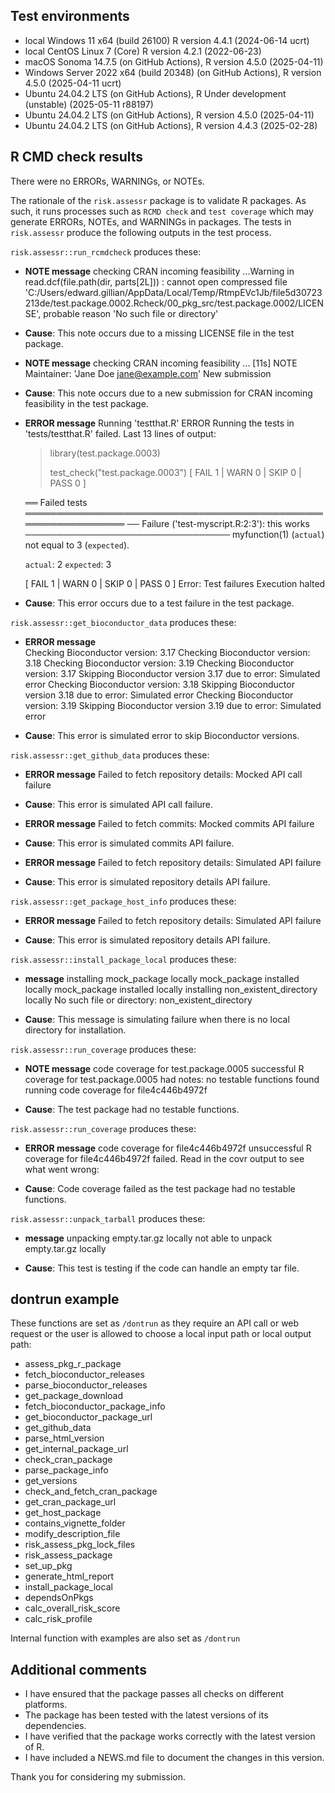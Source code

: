 ## Test environments

-   local Windows 11 x64 (build 26100) R version 4.4.1 (2024-06-14 ucrt)
-   local CentOS Linux 7 (Core) R version 4.2.1 (2022-06-23)
-   macOS Sonoma 14.7.5 (on GitHub Actions), R version 4.5.0 (2025-04-11)
-   Windows Server 2022 x64 (build 20348) (on GitHub Actions), R version 4.5.0 (2025-04-11 ucrt)
-   Ubuntu 24.04.2 LTS (on GitHub Actions), R Under development (unstable) (2025-05-11 r88197)
-   Ubuntu 24.04.2 LTS (on GitHub Actions), R version 4.5.0 (2025-04-11)
-   Ubuntu 24.04.2 LTS (on GitHub Actions), R version 4.4.3 (2025-02-28)

## R CMD check results

There were no ERRORs, WARNINGs, or NOTEs.

The rationale of the `risk.assessr` package is to validate R packages. As such, it runs processes
such as `RCMD check` and `test coverage` which may generate ERRORs, NOTEs, and WARNINGs in packages.
The tests in `risk.assessr` produce the following outputs in the test process.

`risk.assessr::run_rcmdcheck` produces these:

* **NOTE message** checking CRAN incoming feasibility ...Warning in read.dcf(file.path(dir, parts[2L])) :
  cannot open compressed file 'C:/Users/edward.gillian/AppData/Local/Temp/RtmpEVc1Jb/file5d30723213de/test.package.0002.Rcheck/00_pkg_src/test.package.0002/LICENSE', probable reason 'No such file or directory'

* **Cause**: This note occurs due to a missing LICENSE file in the test package.
  
* **NOTE message** checking CRAN incoming feasibility ... [11s] NOTE
Maintainer: 'Jane Doe <jane@example.com>'
New submission

* **Cause**: This note occurs due to a new submission for CRAN incoming feasibility in the test package.
  
* **ERROR message**  Running 'testthat.R'
 ERROR
Running the tests in 'tests/testthat.R' failed.
Last 13 lines of output:
  > library(test.package.0003)
  > 
  > test_check("test.package.0003")
  [ FAIL 1 | WARN 0 | SKIP 0 | PASS 0 ]
  
  ══ Failed tests ════════════════════════════════════════════════════════════════
  ── Failure ('test-myscript.R:2:3'): this works ─────────────────────────────────
  myfunction(1) (`actual`) not equal to 3 (`expected`).
  
    `actual`: 2
  `expected`: 3
  
  [ FAIL 1 | WARN 0 | SKIP 0 | PASS 0 ]
  Error: Test failures
  Execution halted

* **Cause**: This error occurs due to a test failure in the test package.

`risk.assessr::get_bioconductor_data` produces these:

* **ERROR message**  
Checking Bioconductor version: 3.17
Checking Bioconductor version: 3.18
Checking Bioconductor version: 3.19
Checking Bioconductor version: 3.17
Skipping Bioconductor version 3.17 due to error: Simulated error
Checking Bioconductor version: 3.18
Skipping Bioconductor version 3.18 due to error: Simulated error
Checking Bioconductor version: 3.19
Skipping Bioconductor version 3.19 due to error: Simulated error

* **Cause**: This error is simulated error to skip Bioconductor versions.

`risk.assessr::get_github_data` produces these:

* **ERROR message** 
Failed to fetch repository details:  Mocked API call failure 

* **Cause**: This error is simulated API call failure.

* **ERROR message** 
Failed to fetch commits:  Mocked commits API failure 

* **Cause**: This error is simulated commits API failure.

* **ERROR message** 
Failed to fetch repository details:  Simulated API failure 

* **Cause**: This error is simulated repository details API failure.

`risk.assessr::get_package_host_info` produces these:

* **ERROR message** 
Failed to fetch repository details:  Simulated API failure 

* **Cause**: This error is simulated repository details API failure.

`risk.assessr::install_package_local` produces these:

* **message** 
installing mock_package locally
mock_package installed locally
mock_package installed locally
installing non_existent_directory locally
No such file or directory: non_existent_directory

* **Cause**: This message is simulating failure when there is no local directory for installation.

`risk.assessr::run_coverage` produces these:

* **NOTE message** 
code coverage for test.package.0005 successful
R coverage for test.package.0005 had notes: no testable functions found
running code coverage for file4c446b4972f

* **Cause**: The test package had no testable functions.


`risk.assessr::run_coverage` produces these:

* **ERROR message** 
code coverage for file4c446b4972f unsuccessful
R coverage for file4c446b4972f failed. Read in the covr output to see what went wrong: 

* **Cause**: Code coverage failed as the test package had no testable functions.

`risk.assessr::unpack_tarball` produces these:

* **message** 
unpacking empty.tar.gz locally
not able to unpack empty.tar.gz locally

* **Cause**: This test is testing if the code can handle an empty tar file.


## dontrun example

These functions are set as `/dontrun` as they require an API call or web request
or the user is allowed to choose a local input path or local output path:

- assess_pkg_r_package
- fetch_bioconductor_releases
- parse_bioconductor_releases
- get_package_download
- fetch_bioconductor_package_info
- get_bioconductor_package_url
- get_github_data
- parse_html_version
- get_internal_package_url
- check_cran_package
- parse_package_info
- get_versions
- check_and_fetch_cran_package
- get_cran_package_url
- get_host_package
- contains_vignette_folder
- modify_description_file
- risk_assess_pkg_lock_files
- risk_assess_package
- set_up_pkg
- generate_html_report
- install_package_local
- dependsOnPkgs
- calc_overall_risk_score
- calc_risk_profile

Internal function with examples are also set as `/dontrun`


## Additional comments
* I have ensured that the package passes all checks on different platforms.
* The package has been tested with the latest versions of its dependencies.
* I have verified that the package works correctly with the latest version of R.
* I have included a NEWS.md file to document the changes in this version.

Thank you for considering my submission.






